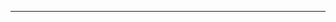 <!--
CO_OP_TRANSLATOR_METADATA:
{
  "original_hash": "b12098603dc3061d3cdac77ecce93658",
  "translation_date": "2025-08-28T18:30:19+00:00",
  "source_file": "03-CoreGenerativeAITechniques/README.md",
  "language_code": "vi"
}
-->


---


